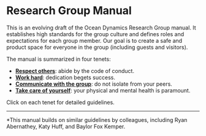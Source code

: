 # Research Group Manual

This is an evolving draft of the Ocean Dynamics
Research Group manual.  It establishes high standards for the group culture and 
defines roles and expectations for each group member. Our goal is to create a
safe and product space for everyone in the group (including guests and
visitors).

The manual is summarized in four tenets:

- [**Respect others**](code_of_conduct.md): abide by the code of conduct.
- [**Work hard**](./roles_and_responsibilities.md): dedication begets success.
- [**Communicate with the group**](./communication.md): do not isolate from your peers.
- [**Take care of yourself**](physical_and_mental_health.md): your physical and mental health is paramount.

Click on each tenet for detailed guidelines.


____________
*This manual builds on similar guidelines by
colleagues, including Ryan Abernathey, Katy Huff, and Baylor Fox Kemper.

